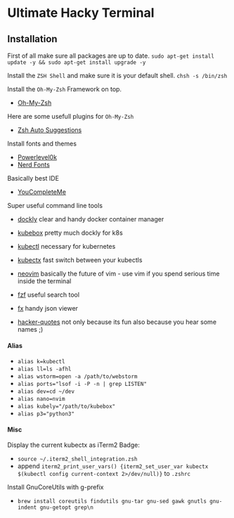 # Ultimate Hacky Terminal

## Installation
First of all make sure all packages are up to date.
`sudo apt-get install update -y && sudo apt-get install upgrade -y`

Install the `ZSH Shell` and make sure it is your default shell.
`chsh -s /bin/zsh`

Install the `Oh-My-Zsh` Framework on top.
- [Oh-My-Zsh](https://github.com/ohmyzsh/ohmyzsh)

Here are some usefull plugins for `Oh-My-Zsh`
- [Zsh Auto Suggestions](https://github.com/zsh-users/zsh-autosuggestions)

Install fonts and themes
- [Powerlevel0k](https://github.com/romkatv/powerlevel10k)
- [Nerd Fonts](https://github.com/ryanoasis/nerd-fonts)

Basically best IDE
- [YouCompleteMe](https://github.com/ycm-core/YouCompleteMe)

Super useful command line tools
- [dockly](https://github.com/lirantal/dockly)
clear and handy docker container manager

- [kubebox](https://github.com/astefanutti/kubebox)
pretty much dockly for k8s

- [kubectl](https://kubernetes.io/docs/tasks/tools/install-kubectl/)
necessary for kubernetes

- [kubectx](https://github.com/ahmetb/kubectx)
fast switch between your kubectls

- [neovim](https://github.com/neovim/neovim)
basically the future of vim - use vim if you spend serious time inside the terminal

- [fzf](https://github.com/junegunn/fzf)
useful search tool

- [fx](https://github.com/antonmedv/fx)
handy json viewer

- [hacker-quotes](https://github.com/oldratlee/hacker-quotes)
not only because its fun also because you hear some names ;)

#### Alias
- `alias k=kubectl`
- `alias ll=ls -afhl`
- `alias wstorm=open -a /path/to/webstorm `
- `alias ports="lsof -i -P -n | grep LISTEN"`
- `alias dev=cd ~/dev`
- `alias nano=nvim` 
- `alias kubely="/path/to/kubebox"`
- `alias p3="python3"`


#### Misc
Display the current kubectx as iTerm2 Badge:
- `source ~/.iterm2_shell_integration.zsh`
- append `iterm2_print_user_vars() {iterm2_set_user_var kubectx $(kubectl config current-context 2>/dev/null)}` to `.zshrc`

Install GnuCoreUtils with g-prefix
- `brew install coreutils findutils gnu-tar gnu-sed gawk gnutls gnu-indent gnu-getopt grep\n`
